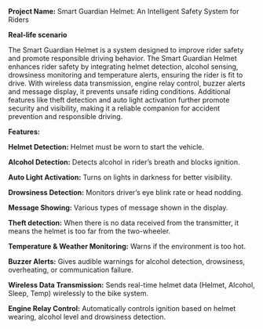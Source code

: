 **Project Name:** Smart Guardian Helmet: An Intelligent Safety System for Riders

**Real-life scenario**

The Smart Guardian Helmet is a system designed to improve rider safety and promote responsible driving behavior. The Smart Guardian Helmet enhances rider safety by integrating helmet detection, alcohol sensing, drowsiness monitoring and temperature alerts, ensuring the rider is fit to drive. With wireless data transmission, engine relay control, buzzer alerts and message display, it prevents unsafe riding conditions. Additional features like theft detection and auto light activation further promote security and visibility, making it a reliable companion for accident prevention and responsible driving.

**Features:**

**Helmet Detection:** Helmet must be worn to start the vehicle.

**Alcohol Detection:** Detects alcohol in rider’s breath and blocks ignition.

**Auto Light Activation:** Turns on lights in darkness for better visibility.

**Drowsiness Detection:** Monitors driver’s eye blink rate or head nodding.

**Message Showing:** Various types of message shown in the display.   	

**Theft detection:** When there is no data received from the transmitter, it means the helmet is too far from the two-wheeler. 

**Temperature & Weather Monitoring:** Warns if the environment is too hot.

**Buzzer Alerts:** Gives audible warnings for alcohol detection, drowsiness, overheating, or communication failure.

**Wireless Data Transmission:** Sends real-time helmet data (Helmet, Alcohol, Sleep, Temp) wirelessly to the bike system.

**Engine Relay Control:** Automatically controls ignition based on helmet wearing, alcohol level and drowsiness detection.

